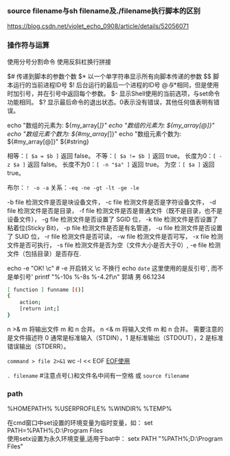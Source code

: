 
### source filename与sh filename及./filename执行脚本的区别

<https://blog.csdn.net/violet_echo_0908/article/details/52056071>

### 操作符与运算

使用分号分割命令
使用反斜杠换行拼接

$#	传递到脚本的参数个数
$*	以一个单字符串显示所有向脚本传递的参数
$$	脚本运行的当前进程ID号
$!	后台运行的最后一个进程的ID号
$@	与$*相同，但是使用时加引号，并在引号中返回每个参数。
$-	显示Shell使用的当前选项，与set命令功能相同。
$?	显示最后命令的退出状态。0表示没有错误，其他任何值表明有错误。

echo "数组的元素为: ${my_array[*]}"
echo "数组的元素为: ${my_array[@]}"
echo "数组元素个数为: ${#my_array[*]}"
echo "数组元素个数为: ${#my_array[@]}"
${#string}

相等：`[ $a = $b ]` 返回 false。
不等：`[ $a != $b ]` 返回 true。
长度为0：`[ -z $a ]` 返回 false。
长度不为0：`[ -n "$a" ]` 返回 true。
为空：`[ $a ]` 返回 true。

布尔：`！ -o -a`
关系：`-eq -ne -gt -lt -ge -le`

-b file	检测文件是否是块设备文件，
-c file	检测文件是否是字符设备文件，
-d file	检测文件是否是目录，
-f file	检测文件是否是普通文件（既不是目录，也不是设备文件），
-g file	检测文件是否设置了 SGID 位，
-k file	检测文件是否设置了粘着位(Sticky Bit)，
-p file	检测文件是否是有名管道，
-u file	检测文件是否设置了 SUID 位，
-r file	检测文件是否可读，
-w file	检测文件是否可写，
-x file	检测文件是否可执行，
-s file	检测文件是否为空（文件大小是否大于0）,
-e file	检测文件（包括目录）是否存在.

echo -e "OK! \c" # -e 开启转义 \c 不换行
echo `date` 这里使用的是反引号`, 而不是单引号'
printf "%-10s %-8s %-4.2f\n" 郭靖 男 66.1234

```bash
[ function ] funname [()]
{
    action;
    [return int;]
}
```

n >& m	将输出文件 m 和 n 合并。
n <& m	将输入文件 m 和 n 合并。
需要注意的是文件描述符 0 通常是标准输入（STDIN），1 是标准输出（STDOUT），2 是标准错误输出（STDERR）。

`command > file 2>&1`
wc -l << EOF 
[EOF使用](https://blog.csdn.net/zongshi1992/article/details/71693045)

`. filename`   #注意点号(.)和文件名中间有一空格
或 `source filename`

### path

%HOMEPATH%
%USERPROFILE%
%WINDIR%
%TEMP%

在cmd窗口中set设置的环境变量为临时变量，如：
set PATH=%PATH%;D:\Program Files\
使用setx设置为永久环境变量,适用于bat中：
setx PATH "%PATH%;D:\Program Files\"